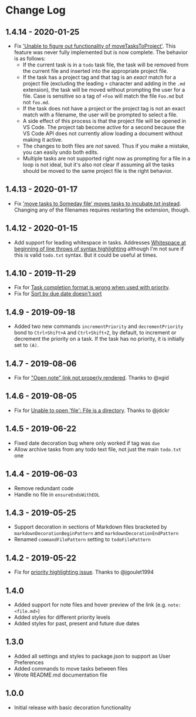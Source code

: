 # Change Log

## 1.4.14 - 2020-01-25
- Fix ['Unable to figure out functionality of moveTasksToProject'](https://github.com/davraamides/todotxt-mode/issues/7).
    This feature was never fully implemented but is now complete. The behavior is as follows:
    - If the current task is in a `todo` task file, the task will be removed from the current file and inserted into the appropriate project file.
    - If the task has a project tag and that tag is an *exact* match for a project file (excluding the       leading `+` character and adding in the `.md` extension), the task will be moved without prompting       the user for a file. Case is sensitive so a tag of `+Foo` will match the file `Foo.md` but not `foo.md`.
    - If the task does not have a project or the project tag is not an exact match with a filename, the user will be prompted to select a file.
    - A side effect of this process is that the project file will be opened in VS Code. The project tab become active for a second because the VS Code API does not currently allow loading a document without making it active.
    - The changes to both files are *not* saved. Thus if you make a mistake, you can easily undo both edits.
    - Multiple tasks are not supported right now as prompting for a file in a loop is not ideal, but it's also not clear if assuming all the tasks should be moved to the same project file is the right behavior.

## 1.4.13 - 2020-01-17
- Fix ['move tasks to Someday file' moves tasks to incubate.txt instead](https://github.com/davraamides/todotxt-mode/issues/13). Changing any of the filenames requires restarting the extension, though.

## 1.4.12 - 2020-01-15
- Add support for leading whitespace in tasks. Addresses [Whitespace at beginning of line throws of syntax highlighting](https://github.com/davraamides/todotxt-mode/issues/11) although I'm not sure if this is valid `todo.txt` syntax. But it could be useful at times.

## 1.4.10 - 2019-11-29
- Fix for [Task completion format is wrong when used with priority](https://github.com/davraamides/todotxt-mode/issues/6).
- Fix for [Sort by due date doesn't sort](https://github.com/davraamides/todotxt-mode/issues/10)

## 1.4.9 - 2019-09-18
- Added two new commands `incrementPriority` and `decrementPriority` bond to `Ctrl+Shift+A` and `Ctrl+Shift+Z`, by default, to increment or decrement the priority on a task. If the task has no priority, it is initially set to `(A)`.

## 1.4.7 - 2019-08-06
- Fix for ["Open note" link not properly rendered](https://github.com/davraamides/todotxt-mode/issues/2). Thanks to @xgid

## 1.4.6 - 2019-08-05
- Fix for [Unable to open 'file': File is a directory](https://github.com/davraamides/todotxt-mode/issues/3). Thanks to @jdckr

## 1.4.5 - 2019-06-22
- Fixed date decoration bug where only worked if tag was `due`
- Allow archive tasks from any todo text file, not just the main `todo.txt` one

## 1.4.4 - 2019-06-03
- Remove redundant code
- Handle no file in `ensureEndsWithEOL`

## 1.4.3 - 2019-05-25
- Support decoration in sections of Markdown files bracketed by `markdownDecorationBeginPattern` and `markdownDecorationEndPattern`
- Renamed `commandFilePattern` setting to `todoFilePattern`

## 1.4.2 - 2019-05-22
- Fix for [priority highlighting issue](https://github.com/davraamides/todotxt-mode/issues/1). Thanks to @jgoulet1994

## 1.4.0
- Added support for note files and hover preview of the link (e.g. `note:<file.md>`)
- Added styles for different priority levels
- Added styles for past, present and future due dates

## 1.3.0
- Added all settings and styles to package.json to support as User Preferences
- Added commands to move tasks between files
- Wrote README.md documentation file

## 1.0.0
- Initial release with basic decoration functionality

